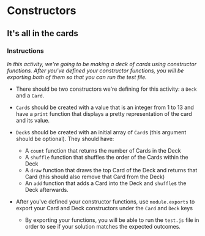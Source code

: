 # Constructors

## It's all in the cards

### Instructions

_In this activity, we're going to be making a deck of cards using constructor functions. After you've defined your constructor functions, you will be exporting both of them so that you can run the test file._

* There should be two constructors we're defining for this activity: a `Deck` and a `Card`.

* `Card`s should be created with a value that is an integer from 1 to 13 and have a `print` function that displays a pretty representation of the card and its value.

* `Deck`s should be created with an initial array of `Card`s (this argument should be optional). They should have:
    * A `count` function that returns the number of Cards in the Deck
    * A `shuffle` function that shuffles the order of the Cards within the Deck
    * A `draw` function that draws the top Card of the Deck and returns that Card (this should also remove that Card from the Deck)
    * An `add` function that adds a Card into the Deck and `shuffle`s the Deck afterwards.

* After you've defined your constructor functions, use `module.exports` to export your Card and Deck constructors under the `Card` and `Deck` keys
    * By exporting your functions, you will be able to run the `test.js` file in order to see if your solution matches the expected outcomes.